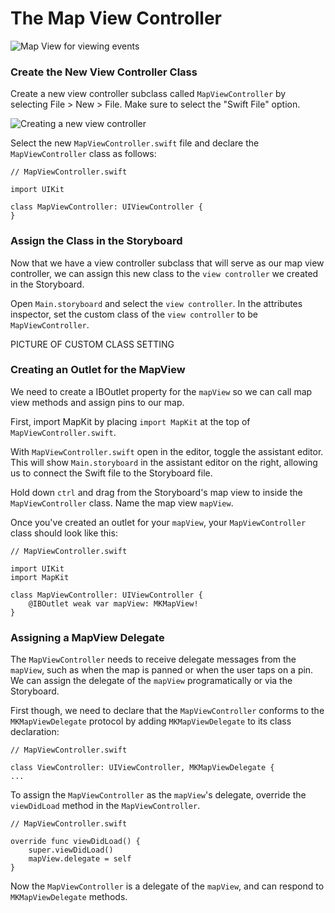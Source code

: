 # The Map View Controller

![Map View for viewing events](images/ios_app_skeleton_1.png)

### Create the New View Controller Class

Create a new view controller subclass called `MapViewController` by selecting File > New > File. Make sure to select the "Swift File" option.

![Creating a new view controller](images/ios_app_skeleton_3.png)

Select the new `MapViewController.swift` file and declare the `MapViewController` class as follows:

	// MapViewController.swift
	
	import UIKit
	
	class MapViewController: UIViewController {
	}

### Assign the Class in the Storyboard

Now that we have a view controller subclass that will serve as our map view controller,
we can assign this new class to the `view controller` we created in the Storyboard.

Open `Main.storyboard` and select the `view controller`.
In the attributes inspector, set the custom class of the `view controller` to be `MapViewController`.

PICTURE OF CUSTOM CLASS SETTING

### Creating an Outlet for the MapView

We need to create a IBOutlet property for the `mapView` so we can call map view methods and assign pins to our map. 

First, import MapKit by placing `import MapKit` at the top of `MapViewController.swift`.

With `MapViewController.swift` open in the editor, toggle the assistant editor. This will show `Main.storyboard` in the assistant editor on the right, allowing us to connect the Swift file to the Storyboard file.

Hold down `ctrl` and drag from the Storyboard's map view to inside the `MapViewController` class. Name the map view `mapView`.

Once you've created an outlet for your `mapView`, your `MapViewController` class should look like this:

	// MapViewController.swift
	
	import UIKit
	import MapKit
	
	class MapViewController: UIViewController {
		@IBOutlet weak var mapView: MKMapView!
	}

### Assigning a MapView Delegate

The `MapViewController` needs to receive delegate messages from the `mapView`, such as when the map is panned or when the user taps on a pin. We can assign the delegate of the `mapView` programatically or via the Storyboard.

First though, we need to declare that the `MapViewController` conforms to the `MKMapViewDelegate` protocol by adding `MKMapViewDelegate` to its class declaration:

	// MapViewController.swift
	
	class ViewController: UIViewController, MKMapViewDelegate {
	...

To assign the `MapViewController` as the `mapView`'s delegate, override the `viewDidLoad` method in the `MapViewController`.

	// MapViewController.swift
	
    override func viewDidLoad() {
        super.viewDidLoad()
        mapView.delegate = self
    }
    
Now the `MapViewController` is a delegate of the `mapView`, and can respond to `MKMapViewDelegate` methods.
